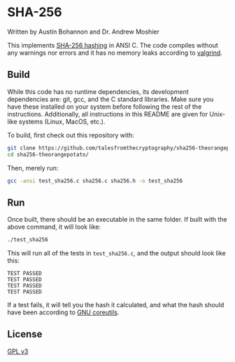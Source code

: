 # SHA-256
Written by Austin Bohannon and Dr. Andrew Moshier

This implements [SHA-256 hashing](https://nvlpubs.nist.gov/nistpubs/FIPS/NIST.FIPS.180-4.pdf) in ANSI C. The code compiles without any warnings nor errors and it has no memory leaks according to [valgrind](http://valgrind.org/).

## Build
While this code has no runtime dependencies, its development dependencies are: git, gcc, and the C standard libraries. Make sure you have these installed on your system before following the rest of the instructions. Additionally, all instructions in this README are given for Unix-like systems (Linux, MacOS, etc.).

To build, first check out this repository with:

```bash
git clone https://github.com/talesfromthecryptography/sha256-theorangepotato.git
cd sha256-theorangepotato/
```

Then, merely run:

```bash
gcc -ansi test_sha256.c sha256.c sha256.h -o test_sha256
```

## Run
Once built, there should be an executable in the same folder. If built with the above command, it will look like:

```bash
./test_sha256
```

This will run all of the tests in `test_sha256.c`, and the output should look like this:
```
TEST PASSED
TEST PASSED
TEST PASSED
TEST PASSED
```

If a test fails, it will tell you the hash it calculated, and what the hash should have been according to [GNU coreutils](https://www.gnu.org/software/coreutils/coreutils.html).

## License
[GPL v3](https://www.gnu.org/licenses/gpl-3.0.en.html)